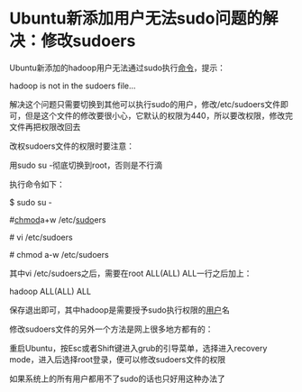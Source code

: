 # Ubuntu新添加用户无法sudo问题的解决：修改sudoers



Ubuntu新添加的hadoop用户无法通过sudo执行[命令](http://www.ahlinux.com/start/cmd/)，提示：



hadoop is not in the sudoers file...





解决这个问题只需要切换到其他可以执行sudo的用户，修改/etc/sudoers文件即可，但是这个文件的修改要很小心，它默认的权限为440，所以要改权限，修改完文件再把权限改回去



改权sudoers文件的权限时要注意：



用sudo su -彻底切换到root，否则是不行滴



执行命令如下：



$ sudo su - 

\#[chmod](http://www.ahlinux.com/start/cmd/9052.html)a+w /etc/[sudo](http://www.ahlinux.com/start/cmd/2560.html)ers 

\# vi /etc/sudoers 

\# chmod a-w /etc/sudoers 

其中vi /etc/sudoers之后，需要在root ALL\(ALL\) ALL一行之后加上：



hadoop ALL\(ALL\) ALL



保存退出即可，其中hadoop是需要授予sudo执行权限的[用户](http://www.ahlinux.com/start/base/9435.html)名



修改sudoers文件的另外一个方法是网上很多地方都有的：



重启Ubuntu，按Esc或者Shift键进入grub的引导菜单，选择进入recovery mode，进入后选择root登录，便可以修改sudoers文件的权限



如果系统上的所有用户都用不了sudo的话也只好用这种办法了

